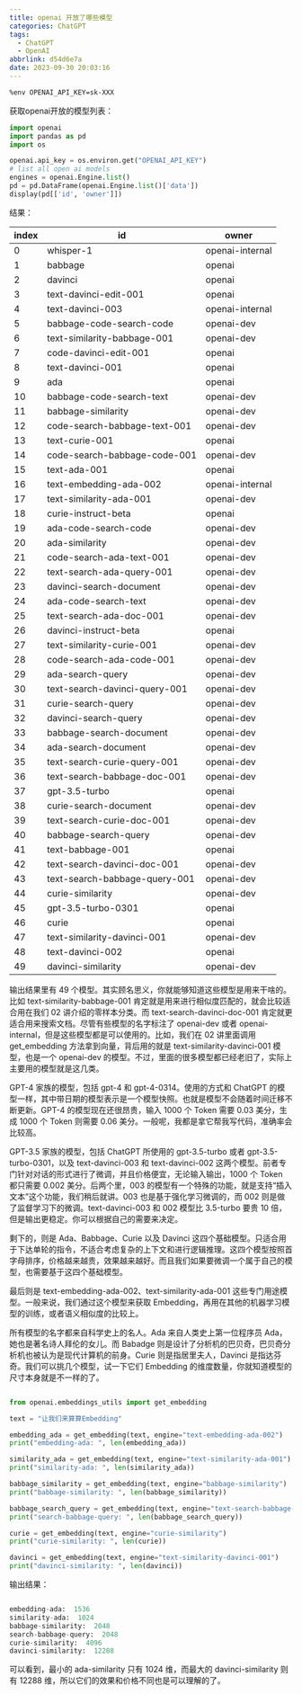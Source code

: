 ```yaml
---
title: openai 开放了哪些模型
categories: ChatGPT
tags:
  - ChatGPT
  - OpenAI
abbrlink: d54d6e7a
date: 2023-09-30 20:03:16
---
```



```bash
%env OPENAI_API_KEY=sk-XXX
```

获取openai开放的模型列表：

```python
import openai
import pandas as pd
import os

openai.api_key = os.environ.get("OPENAI_API_KEY")
# list all open ai models
engines = openai.Engine.list()
pd = pd.DataFrame(openai.Engine.list()['data'])
display(pd[['id', 'owner']])
```
<!--more-->
结果：

| index | id                            | owner           |
| ----- | ----------------------------- | --------------- |
| 0     | whisper-1                     | openai-internal |
| 1     | babbage                       | openai          |
| 2     | davinci                       | openai          |
| 3     | text-davinci-edit-001         | openai          |
| 4     | text-davinci-003              | openai-internal |
| 5     | babbage-code-search-code      | openai-dev      |
| 6     | text-similarity-babbage-001   | openai-dev      |
| 7     | code-davinci-edit-001         | openai          |
| 8     | text-davinci-001              | openai          |
| 9     | ada                           | openai          |
| 10    | babbage-code-search-text      | openai-dev      |
| 11    | babbage-similarity            | openai-dev      |
| 12    | code-search-babbage-text-001  | openai-dev      |
| 13    | text-curie-001                | openai          |
| 14    | code-search-babbage-code-001  | openai-dev      |
| 15    | text-ada-001                  | openai          |
| 16    | text-embedding-ada-002        | openai-internal |
| 17    | text-similarity-ada-001       | openai-dev      |
| 18    | curie-instruct-beta           | openai          |
| 19    | ada-code-search-code          | openai-dev      |
| 20    | ada-similarity                | openai-dev      |
| 21    | code-search-ada-text-001      | openai-dev      |
| 22    | text-search-ada-query-001     | openai-dev      |
| 23    | davinci-search-document       | openai-dev      |
| 24    | ada-code-search-text          | openai-dev      |
| 25    | text-search-ada-doc-001       | openai-dev      |
| 26    | davinci-instruct-beta         | openai          |
| 27    | text-similarity-curie-001     | openai-dev      |
| 28    | code-search-ada-code-001      | openai-dev      |
| 29    | ada-search-query              | openai-dev      |
| 30    | text-search-davinci-query-001 | openai-dev      |
| 31    | curie-search-query            | openai-dev      |
| 32    | davinci-search-query          | openai-dev      |
| 33    | babbage-search-document       | openai-dev      |
| 34    | ada-search-document           | openai-dev      |
| 35    | text-search-curie-query-001   | openai-dev      |
| 36    | text-search-babbage-doc-001   | openai-dev      |
| 37    | gpt-3\.5-turbo                | openai          |
| 38    | curie-search-document         | openai-dev      |
| 39    | text-search-curie-doc-001     | openai-dev      |
| 40    | babbage-search-query          | openai-dev      |
| 41    | text-babbage-001              | openai          |
| 42    | text-search-davinci-doc-001   | openai-dev      |
| 43    | text-search-babbage-query-001 | openai-dev      |
| 44    | curie-similarity              | openai-dev      |
| 45    | gpt-3\.5-turbo-0301           | openai          |
| 46    | curie                         | openai          |
| 47    | text-similarity-davinci-001   | openai-dev      |
| 48    | text-davinci-002              | openai          |
| 49    | davinci-similarity            | openai-dev      |



输出结果里有 49 个模型。其实顾名思义，你就能够知道这些模型是用来干啥的。比如 text-similarity-babbage-001 肯定就是用来进行相似度匹配的，就会比较适合用在我们 02 讲介绍的零样本分类。而 text-search-davinci-doc-001 肯定就更适合用来搜索文档。尽管有些模型的名字标注了 openai-dev 或者 openai-internal，但是这些模型都是可以使用的。比如，我们在 02 讲里面调用 get_embedding 方法拿到向量，背后用的就是 text-similarity-davinci-001 模型，也是一个 openai-dev 的模型。不过，里面的很多模型都已经老旧了，实际上主要用的模型就是这几类。

GPT-4 家族的模型，包括 gpt-4 和 gpt-4-0314。使用的方式和 ChatGPT 的模型一样，其中带日期的模型表示是一个模型快照。也就是模型不会随着时间迁移不断更新。GPT-4 的模型现在还很昂贵，输入 1000 个 Token 需要 0.03 美分，生成 1000 个 Token 则需要 0.06 美分。一般呢，我都是拿它帮我写代码，准确率会比较高。

GPT-3.5 家族的模型，包括 ChatGPT 所使用的 gpt-3.5-turbo 或者 gpt-3.5-turbo-0301，以及 text-davinci-003 和 text-davinci-002 这两个模型。前者专门针对对话的形式进行了微调，并且价格便宜，无论输入输出，1000 个 Token 都只需要 0.002 美分。后两个里，003 的模型有一个特殊的功能，就是支持“插入文本”这个功能，我们稍后就讲。003 也是基于强化学习微调的，而 002 则是做了监督学习下的微调。text-davinci-003 和 002 模型比 3.5-turbo 要贵 10 倍，但是输出更稳定。你可以根据自己的需要来决定。

剩下的，则是 Ada、Babbage、Curie 以及 Davinci 这四个基础模型。只适合用于下达单轮的指令，不适合考虑复杂的上下文和进行逻辑推理。这四个模型按照首字母排序，价格越来越贵，效果越来越好。而且我们如果要微调一个属于自己的模型，也需要基于这四个基础模型。

最后则是 text-embedding-ada-002、text-similarity-ada-001 这些专门用途模型。一般来说，我们通过这个模型来获取 Embedding，再用在其他的机器学习模型的训练，或者语义相似度的比较上。

所有模型的名字都来自科学史上的名人。Ada 来自人类史上第一位程序员 Ada，她也是著名诗人拜伦的女儿。而 Babadge 则是设计了分析机的巴贝奇，巴贝奇分析机也被认为是现代计算机的前身。Curie 则是指居里夫人，Davinci 是指达芬奇。我们可以挑几个模型，试一下它们 Embedding 的维度数量，你就知道模型的尺寸本身就是不一样的了。

```python

from openai.embeddings_utils import get_embedding

text = "让我们来算算Embedding"

embedding_ada = get_embedding(text, engine="text-embedding-ada-002")
print("embedding-ada: ", len(embedding_ada))

similarity_ada = get_embedding(text, engine="text-similarity-ada-001")
print("similarity-ada: ", len(similarity_ada))

babbage_similarity = get_embedding(text, engine="babbage-similarity")
print("babbage-similarity: ", len(babbage_similarity))

babbage_search_query = get_embedding(text, engine="text-search-babbage-query-001")
print("search-babbage-query: ", len(babbage_search_query))

curie = get_embedding(text, engine="curie-similarity")
print("curie-similarity: ", len(curie))

davinci = get_embedding(text, engine="text-similarity-davinci-001")
print("davinci-similarity: ", len(davinci))
```

输出结果：

```python

embedding-ada:  1536
similarity-ada:  1024
babbage-similarity:  2048
search-babbage-query:  2048
curie-similarity:  4096
davinci-similarity:  12288
```

可以看到，最小的 ada-similarity 只有 1024 维，而最大的 davinci-similarity 则有 12288 维，所以它们的效果和价格不同也是可以理解的了。
